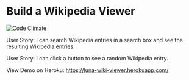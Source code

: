 # Build a Wikipedia Viewer

[![Code Climate](https://codeclimate.com/github/lliu05/WikiViewer/badges/gpa.svg)](https://codeclimate.com/github/lliu05/WikiViewer)

User Story: I can search Wikipedia entries in a search box and see the resulting Wikipedia entries.

User Story: I can click a button to see a random Wikipedia entry.

View Demo on Heroku: https://luna-wiki-viewer.herokuapp.com/
